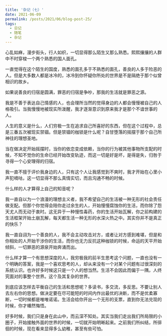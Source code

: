 ```yaml
---
title: '杂记（七）'
date: 2021-06-09
permalink: /posts/2021/06/blog-post-25/
tags:
  - 日记
  - 随笔
  - 杂记
---
```


心乱如麻，漫步街头，行人如织，一切显得那么陌生又那么熟悉。熙熙攘攘的人群中不时穿梭一个两个熟悉的国人面孔。

一直觉得在这个陌生的国度，熟悉的面孔多于不熟悉的面孔，善良的人多于险恶的人。但是大多数人都是冰冷的，冰冷到你怀疑你所处的世界是不是隔绝于那个似曾相识的故乡。

如果说善良的归宿是圆满，罪恶的归宿是争吵，那我的生活就是罪恶之源。

我是不善于表达自己情感的人，也会理所当然的觉得身边的人都会慢慢被自己的人格吸引。当我慢慢地被现实所泼醒，我才逐渐意识到原来我才是那个不谙世事的人。

人生的意义是什么，人们穷极一生在追求自己所喜好的东西，但在这个过程中，总是三番五次被现实禁锢。但是禁锢的枷锁是什么呢？自甘堕落的摇摆于那个自己所神往的理想圣地。

当在做决定开始摇摆时，当你的依恋变成依赖，当你的行为被其他事物所支配的时候，不知不觉你的生命已经开始改变轨迹，而这一切是好是坏，是得是失，归咎于寻得一个心安理得的归宿。

我一直不擅于评价我身边的人，只有这个人让我感觉到不爽时，我才开始在心里小声犯嘀咕，这一切显得不那么真情实切，而且沟通不畅的时候。

什么样的人才算得上自己的知音呢？

我一直自以为一个浪漫的理想主义者，我不希望自己的生活被一种无形的社会责任做支配。但那个你觉得会陪你走过余生的人，开始慢慢腐蚀你的生活，而你除了怨天尤人而无动于衷时。这无异于一种慢性毒药，你的生活开始瓦解，你之前构建的生活框架开始土崩瓦解，每天都生活一种无形的水深火热之中。其实你并不是真正的快乐？

我一直自诩为一个善良的人，我不会主动攻击对方，或者让对方感到难堪，但是和你相处的人开始干涉你的生活，而你也无力反抗这种枷锁的时候，命运的天平开始倾斜，一切罪恶的源泉开始奔涌而出。

什么样才算一个有思想深度的人，我穷极我的前半生思考这个问题，一直也没有一个明确的答案，我是一个喜欢思考的人，却从来没有一个对某个问题有过很深刻的系统认识。也许好多时候这只是一个人的想当然。生活不会因此而偏于一隅，人终究面对的事整个世界。这个及其复杂的世界。

到底应该怎样去平衡自己的生活和思想呢？多读书，多交流，多反思。不要让别人去左右你的思想。做决定要在尽可能短的时间内作出最优的决断，而不是优柔寡断，一切时候都是唯唯诺诺。生活会给你开出一个无形的支票，直到你无法兑现的时候，你才幡然悔悟。

好多时候，我们只是身在此山中，而云深不知处。其实当我们走出我们所局限的小圈子，开始接触外面的世界的时候，一切就开始明晰起来。之前我们所纠结，所徘徊的时候，现在看来显得多么幼稚，甚至有些可怕。
